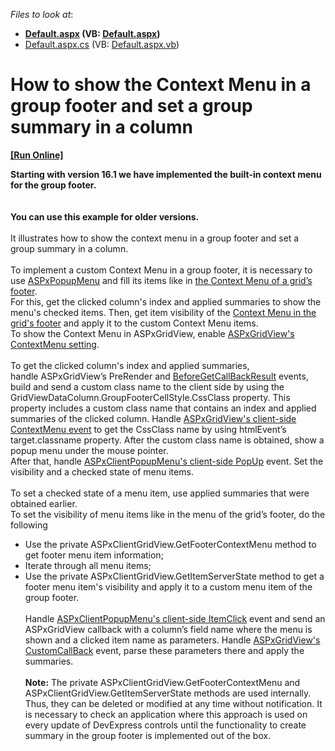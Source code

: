 <!-- default file list -->
*Files to look at*:

* **[Default.aspx](./CS/Default.aspx) (VB: [Default.aspx](./VB/Default.aspx))**
* [Default.aspx.cs](./CS/Default.aspx.cs) (VB: [Default.aspx.vb](./VB/Default.aspx.vb))
<!-- default file list end -->
# How to show the Context Menu in a group footer and set a group summary in a column
<!-- run online -->
**[[Run Online]](https://codecentral.devexpress.com/t328939/)**
<!-- run online end -->


<p><strong>Starting with version 16.1 we have implemented the built-in context menu for the group footer.</strong><br><br><br><strong>You can use this example for older versions.</strong><br><br>It illustrates how to show the context menu in a group footer and set a group summary in a column.<br><br>To implement a custom Context Menu in a group footer, it is necessary to use <a href="https://documentation.devexpress.com/#AspNet/clsDevExpressWebASPxPopupMenutopic">ASPxPopupMenu</a> and fill its items like in <a href="https://documentation.devexpress.com/#AspNet/CustomDocument17183/gridCM">the Context Menu of a grid’s footer</a>.<br>For this, get the clicked column's index and applied summaries to show the menu's checked items. Then, get item visibility of the <a href="https://documentation.devexpress.com/#AspNet/CustomDocument17183/gridCM">Context Menu in the grid's footer</a> and apply it to the custom Context Menu items.<br>To show the Context Menu in ASPxGridView, enable <a href="https://documentation.devexpress.com/#AspNet/DevExpressWebASPxGridViewContextMenuSettings_Enabledtopic">ASPxGridView's ContextMenu setting</a>.<br><br>To get the clicked column's index and applied summaries, handle ASPxGridView’s PreRender and <a href="https://documentation.devexpress.com/#AspNet/DevExpressWebASPxGridView_BeforeGetCallbackResulttopic">BeforeGetCallBackResult</a> events, build and send a custom class name to the client side by using the GridViewDataColumn.GroupFooterCellStyle.CssClass property. This property includes a custom class name that contains an index and applied summaries of the clicked column. Handle <a href="https://documentation.devexpress.com/#AspNet/DevExpressWebScriptsASPxClientGridView_ContextMenutopic">ASPxGridView's client-side ContextMenu event</a> to get the CssClass name by using htmlEvent’s target.classname property. After the custom class name is obtained, show a popup menu under the mouse pointer.<br>After that, handle <a href="https://documentation.devexpress.com/#AspNet/DevExpressWebScriptsASPxClientMenuBase_PopUptopic">ASPxClientPopupMenu's client-side PopUp</a> event. Set the visibility and a checked state of menu items.<br><br>To set a checked state of a menu item, use applied summaries that were obtained earlier. <br>To set the visibility of menu items like in the menu of the grid’s footer, do the following

* Use the private ASPxClientGridView.GetFooterContextMenu method to get footer menu item information;
* Iterate through all menu items;
* Use the private ASPxClientGridView.GetItemServerState method to get a footer menu item's visibility and apply it to a custom menu item of the group footer. <br><br>Handle <a href="https://documentation.devexpress.com/#AspNet/DevExpressWebScriptsASPxClientMenuBase_ItemClicktopic">ASPxClientPopupMenu's client-side ItemClick</a> event and send an ASPxGridView callback with a column’s field name where the menu is shown and a clicked item name as parameters. Handle <a href="https://documentation.devexpress.com/#AspNet/DevExpressWebASPxGridView_CustomCallbacktopic">ASPxGridView's CustomCallBack</a> event, parse these parameters there and apply the summaries.<br><br><strong>Note:</strong> The private ASPxClientGridView.GetFooterContextMenu and ASPxClientGridView.GetItemServerState methods are used internally. Thus, they can be deleted or modified at any time without notification. It is necessary to check an application where this approach is used on every update of DevExpress controls until the functionality to create summary in the group footer is implemented out of the box.</p>

<br/>


